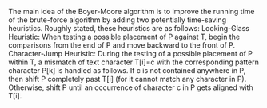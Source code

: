 The main idea of the Boyer-Moore algorithm is to improve the running time of
the brute-force algorithm by adding two potentially time-saving heuristics. Roughly
stated, these heuristics are as follows:
Looking-Glass Heuristic: When testing a possible placement of P against T, begin
the comparisons from the end of P and move backward to the front of P.
Character-Jump Heuristic: During the testing of a possible placement of P within
T, a mismatch of text character T[i]=c with the corresponding pattern character
P[k] is handled as follows. If c is not contained anywhere in P, then
shift P completely past T[i] (for it cannot match any character in P). Otherwise,
shift P until an occurrence of character c in P gets aligned with T[i].